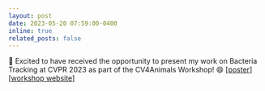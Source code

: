 ```yaml
---
layout: post
date: 2023-05-20 07:59:00-0400
inline: true
related_posts: false
---
```


:scroll: Excited to have received the opportunity to present my work on Bacteria Tracking at CVPR 2023 as part of the CV4Animals Workshop! :smile: [<a href="https://drive.google.com/file/d/1vLgjvb7ziv9PgKG6i_6-wmAd0SbllHCU/view">poster</a>] [<a href="https://www.cv4animals.com/home">workshop website</a>]

